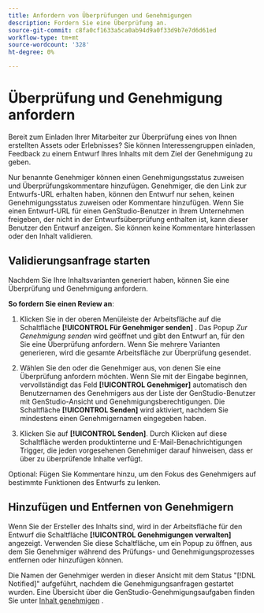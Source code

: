 ```yaml
---
title: Anfordern von Überprüfungen und Genehmigungen
description: Fordern Sie eine Überprüfung an.
source-git-commit: c8fa0cf1633a5ca0ab94d9a0f33d9b7e7d6d61ed
workflow-type: tm+mt
source-wordcount: '328'
ht-degree: 0%

---
```



# Überprüfung und Genehmigung anfordern

Bereit zum Einladen Ihrer Mitarbeiter zur Überprüfung eines von Ihnen erstellten Assets oder Erlebnisses? Sie können Interessengruppen einladen, Feedback zu einem Entwurf Ihres Inhalts mit dem Ziel der Genehmigung zu geben.

Nur benannte Genehmiger können einen Genehmigungsstatus zuweisen und Überprüfungskommentare hinzufügen. Genehmiger, die den Link zur Entwurfs-URL erhalten haben, können den Entwurf nur sehen, keinen Genehmigungsstatus zuweisen oder Kommentare hinzufügen. Wenn Sie einen Entwurf-URL für einen GenStudio-Benutzer in Ihrem Unternehmen freigeben, der nicht in der Entwurfsüberprüfung enthalten ist, kann dieser Benutzer den Entwurf anzeigen. Sie können keine Kommentare hinterlassen oder den Inhalt validieren.

## Validierungsanfrage starten

Nachdem Sie Ihre Inhaltsvarianten generiert haben, können Sie eine Überprüfung und Genehmigung anfordern.

**So fordern Sie einen Review an**:

1. Klicken Sie in der oberen Menüleiste der Arbeitsfläche auf die Schaltfläche **[!UICONTROL Für Genehmiger senden]** . Das Popup _Zur Genehmigung senden_ wird geöffnet und gibt den Entwurf an, für den Sie eine Überprüfung anfordern. Wenn Sie mehrere Varianten generieren, wird die gesamte Arbeitsfläche zur Überprüfung gesendet.

1. Wählen Sie den oder die Genehmiger aus, von denen Sie eine Überprüfung anfordern möchten. Wenn Sie mit der Eingabe beginnen, vervollständigt das Feld **[!UICONTROL Genehmiger]** automatisch den Benutzernamen des Genehmigers aus der Liste der GenStudio-Benutzer mit GenStudio-Ansicht und Genehmigungsberechtigungen. Die Schaltfläche **[!UICONTROL Senden]** wird aktiviert, nachdem Sie mindestens einen Genehmigernamen eingegeben haben.

1. Klicken Sie auf **[!UICONTROL Senden]**. Durch Klicken auf diese Schaltfläche werden produktinterne und E-Mail-Benachrichtigungen Trigger, die jeden vorgesehenen Genehmiger darauf hinweisen, dass er über zu überprüfende Inhalte verfügt.

Optional: Fügen Sie Kommentare hinzu, um den Fokus des Genehmigers auf bestimmte Funktionen des Entwurfs zu lenken.

## Hinzufügen und Entfernen von Genehmigern

Wenn Sie der Ersteller des Inhalts sind, wird in der Arbeitsfläche für den Entwurf die Schaltfläche **[!UICONTROL Genehmigungen verwalten]** angezeigt. Verwenden Sie diese Schaltfläche, um ein Popup zu öffnen, aus dem Sie Genehmiger während des Prüfungs- und Genehmigungsprozesses entfernen oder hinzufügen können.

Die Namen der Genehmiger werden in dieser Ansicht mit dem Status &quot;[!DNL Notified]&quot; aufgeführt, nachdem die Genehmigungsanfragen gestartet wurden. Eine Übersicht über die GenStudio-Genehmigungsaufgaben finden Sie unter [Inhalt genehmigen](./approve-content.md) .



